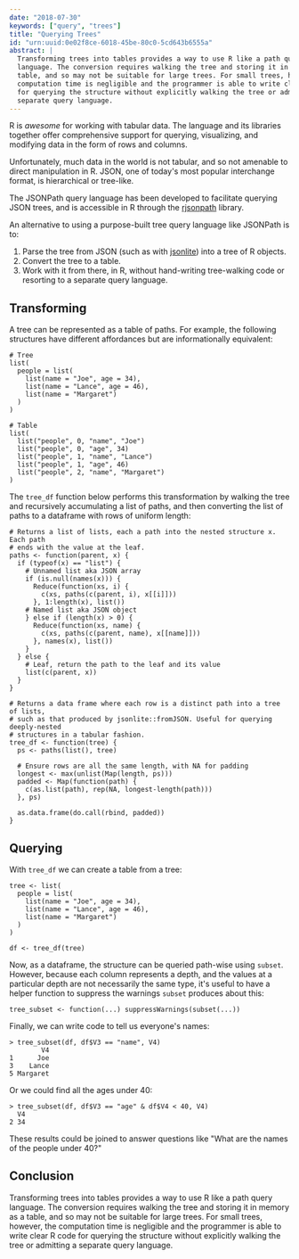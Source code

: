 ```yaml
---
date: "2018-07-30"
keywords: ["query", "trees"]
title: "Querying Trees"
id: "urn:uuid:0e02f8ce-6018-45be-80c0-5cd643b6555a"
abstract: |
  Transforming trees into tables provides a way to use R like a path query
  language. The conversion requires walking the tree and storing it in memory as a
  table, and so may not be suitable for large trees. For small trees, however, the
  computation time is negligible and the programmer is able to write clear R code
  for querying the structure without explicitly walking the tree or admitting a
  separate query language.
---
```


R is *awesome* for working with tabular data. The language and its libraries
together offer comprehensive support for querying, visualizing, and modifying
data in the form of rows and columns.

Unfortunately, much data in the world is not tabular, and so not amenable to
direct manipulation in R. JSON, one of today's most popular interchange format,
is hierarchical or tree-like.

The JSONPath query language has been developed to facilitate querying JSON
trees, and is accessible in R through the [rjsonpath][rjsonpath] library.

An alternative to using a purpose-built tree query language like JSONPath is to:

1. Parse the tree from JSON (such as with [jsonlite][jsonlite]) into a tree of R objects.
1. Convert the tree to a table.
1. Work with it from there, in R, without hand-writing tree-walking code or resorting to a separate query language.

## Transforming

A tree can be represented as a table of paths. For example, the following
structures have different affordances but are informationally equivalent:

~~~{.r}
# Tree
list(
  people = list(
    list(name = "Joe", age = 34),
    list(name = "Lance", age = 46),
    list(name = "Margaret")
  )
)

# Table
list(
  list("people", 0, "name", "Joe")
  list("people", 0, "age", 34)
  list("people", 1, "name", "Lance")
  list("people", 1, "age", 46)
  list("people", 2, "name", "Margaret")
)
~~~

The `tree_df` function below performs this transformation by walking the tree
and recursively accumulating a list of paths, and then converting the list of
paths to a dataframe with rows of uniform length:

~~~{.r}
# Returns a list of lists, each a path into the nested structure x. Each path
# ends with the value at the leaf.
paths <- function(parent, x) {
  if (typeof(x) == "list") {
    # Unnamed list aka JSON array
    if (is.null(names(x))) {
      Reduce(function(xs, i) {
        c(xs, paths(c(parent, i), x[[i]]))
      }, 1:length(x), list())
    # Named list aka JSON object
    } else if (length(x) > 0) {
      Reduce(function(xs, name) {
        c(xs, paths(c(parent, name), x[[name]]))
      }, names(x), list())
    }
  } else {
    # Leaf, return the path to the leaf and its value
    list(c(parent, x))
  }
}

# Returns a data frame where each row is a distinct path into a tree of lists,
# such as that produced by jsonlite::fromJSON. Useful for querying deeply-nested
# structures in a tabular fashion.
tree_df <- function(tree) {
  ps <- paths(list(), tree)

  # Ensure rows are all the same length, with NA for padding
  longest <- max(unlist(Map(length, ps)))
  padded <- Map(function(path) {
    c(as.list(path), rep(NA, longest-length(path)))
  }, ps)

  as.data.frame(do.call(rbind, padded))
}
~~~

## Querying

With `tree_df` we can create a table from a tree:

~~~{.r}
tree <- list(
  people = list(
    list(name = "Joe", age = 34),
    list(name = "Lance", age = 46),
    list(name = "Margaret")
  )
)
 
df <- tree_df(tree)
~~~

Now, as a dataframe, the structure can be queried path-wise using `subset`.
However, because each column represents a depth, and the values at a particular
depth are not necessarily the same type, it's useful to have a helper function
to suppress the warnings `subset` produces about this:

~~~{.r}
tree_subset <- function(...) suppressWarnings(subset(...))
~~~

Finally, we can write code to tell us everyone's names:

~~~{.r}
> tree_subset(df, df$V3 == "name", V4)
        V4
1      Joe
3    Lance
5 Margaret
~~~

Or we could find all the ages under 40:

~~~{.r}
> tree_subset(df, df$V3 == "age" & df$V4 < 40, V4)
  V4
2 34
~~~

These results could be joined to answer questions like "What are the names of
the people under 40?"

## Conclusion

Transforming trees into tables provides a way to use R like a path query
language. The conversion requires walking the tree and storing it in memory as a
table, and so may not be suitable for large trees. For small trees, however, the
computation time is negligible and the programmer is able to write clear R code
for querying the structure without explicitly walking the tree or admitting a
separate query language.

[rjsonpath]: https://github.com/blmoore/rjsonpath
[jsonlite]: https://cran.r-project.org/web/packages/jsonlite/vignettes/json-aaquickstart.html
